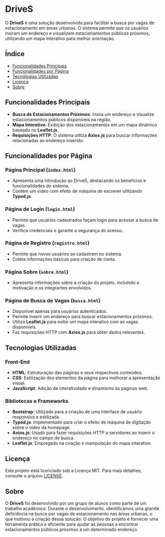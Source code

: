 # DriveS  

O **DriveS** é uma solução desenvolvida para facilitar a busca por vagas de estacionamento em áreas urbanas. O sistema permite que os usuários insiram um endereço e visualizem estacionamentos públicos próximos, utilizando um mapa interativo para melhor orientação.  

## Índice  

- [Funcionalidades Principais](#funcionalidades-principais)  
- [Funcionalidades por Página](#funcionalidades-por-página)  
- [Tecnologias Utilizadas](#tecnologias-utilizadas)  
- [Licença](#licença)  
- [Sobre](#sobre)

## Funcionalidades Principais  

- **Busca de Estacionamentos Próximos**: Insira um endereço e visualize estacionamentos públicos disponíveis na região.  
- **Mapa Interativo**: Exibição dos estacionamentos em um mapa dinâmico baseado no **Leaflet.js**.  
- **Requisições HTTP**: O sistema utiliza **Axios.js** para buscar informações relacionadas ao endereço inserido.  

## Funcionalidades por Página  

### Página Principal (`index.html`)  
- Apresenta uma introdução ao DriveS, destacando os benefícios e funcionalidades do sistema.  
- Contém um vídeo com efeito de máquina de escrever utilizando **Typed.js**.  

### Página de Login (`login.html`)  
- Permite que usuários cadastrados façam login para acessar a busca de vagas.  
- Verifica credenciais e garante a segurança do acesso.  

### Página de Registro (`registro.html`)  
- Permite que novos usuários se cadastrem no sistema.  
- Coleta informações básicas para criação de conta.  

### Página Sobre (`sobre.html`)  
- Apresenta informações sobre a criação do projeto, incluindo a motivação e os integrantes envolvidos.  

### Página de Busca de Vagas (`busca.html`)  
- Disponível apenas para usuários autenticados.  
- Permite inserir um endereço para buscar estacionamentos próximos.  
- Utiliza **Leaflet.js** para exibir um mapa interativo com as vagas disponíveis.  
- Faz requisições HTTP com **Axios.js** para obter dados relevantes.  

## Tecnologias Utilizadas  

### Front-End  
- **HTML**: Estruturação das páginas e seus respectivos conteúdos.  
- **CSS**: Estilização dos elementos da página para melhorar a apresentação visual.  
- **JavaScript**: Adição de interatividade e dinamismo às páginas web.  

### Bibliotecas e Frameworks  
- **Bootstrap**: Utilizado para a criação de uma interface de usuário responsiva e estilizada.  
- **Typed.js**: Implementado para criar o efeito de máquina de digitação sobre o vídeo da homepage.  
- **Axios.js**: Usado para fazer requisições HTTP a servidores ao inserir o endereço no campo de busca.  
- **Leaflet.js**: Empregado na criação e manipulação do mapa interativo.  

## Licença  

Este projeto está licenciado sob a Licença MIT. Para mais detalhes, consulte o arquivo [LICENSE](https://github.com/gmenezes3/faculdade-prototipo/blob/main/LICENSE).  

## Sobre  

O **DriveS** foi desenvolvido por um grupo de alunos como parte de um trabalho acadêmico. Durante o desenvolvimento, identificamos uma grande deficiência na busca por vagas de estacionamento nas áreas urbanas, o que motivou a criação dessa solução. O objetivo do projeto é fornecer uma ferramenta prática e eficiente para ajudar as pessoas a encontrar estacionamentos públicos próximos a um determinado endereço.  

